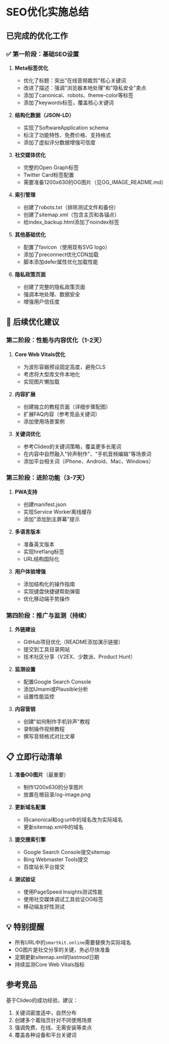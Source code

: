 # SEO优化实施总结

## 已完成的优化工作

### ✅ 第一阶段：基础SEO设置

1. **Meta标签优化**
   - 优化了标题：突出"在线音频裁剪"核心关键词
   - 改进了描述：强调"浏览器本地处理"和"隐私安全"卖点
   - 添加了canonical、robots、theme-color等标签
   - 添加了keywords标签，覆盖核心关键词

2. **结构化数据（JSON-LD）**
   - 实现了SoftwareApplication schema
   - 标注了功能特性、免费价格、支持格式
   - 添加了虚拟评分数据增强可信度

3. **社交媒体优化**
   - 完整的Open Graph标签
   - Twitter Card标签配置
   - 需要准备1200x630的OG图片（见OG_IMAGE_README.md）

4. **索引管理**
   - 创建了robots.txt（排除测试文件和备份）
   - 创建了sitemap.xml（包含主页和各锚点）
   - 给index_backup.html添加了noindex标签

5. **其他基础优化**
   - 配置了favicon（使用现有SVG logo）
   - 添加了preconnect优化CDN加载
   - 脚本添加defer属性优化加载性能

6. **隐私政策页面**
   - 创建了完整的隐私政策页面
   - 强调本地处理、数据安全
   - 增强用户信任度

## 🚀 后续优化建议

### 第二阶段：性能与内容优化（1-2天）

1. **Core Web Vitals优化**
   - 为波形容器预设固定高度，避免CLS
   - 考虑将大型库文件本地化
   - 实现图片懒加载

2. **内容扩展**
   - 创建独立的教程页面（详细步骤配图）
   - 扩展FAQ内容（参考竞品关键词）
   - 添加使用场景案例

3. **关键词优化**
   - 参考Clideo的关键词策略，覆盖更多长尾词
   - 在内容中自然融入"铃声制作"、"手机音频编辑"等场景词
   - 添加平台相关词（iPhone、Android、Mac、Windows）

### 第三阶段：进阶功能（3-7天）

1. **PWA支持**
   - 创建manifest.json
   - 实现Service Worker离线缓存
   - 添加"添加到主屏幕"提示

2. **多语言版本**
   - 准备英文版本
   - 实现hreflang标签
   - URL结构国际化

3. **用户体验增强**
   - 添加结构化的操作指南
   - 实现键盘快捷键帮助弹窗
   - 优化移动端手势操作

### 第四阶段：推广与监测（持续）

1. **外链建设**
   - GitHub项目优化（README添加演示链接）
   - 提交到工具目录网站
   - 技术社区分享（V2EX、少数派、Product Hunt）

2. **监测设置**
   - 配置Google Search Console
   - 添加Umami或Plausible分析
   - 设置性能监控

3. **内容营销**
   - 创建"如何制作手机铃声"教程
   - 录制操作视频教程
   - 撰写音频格式对比文章

## 📋 立即行动清单

1. **准备OG图片**（最重要）
   - 制作1200x630的分享图片
   - 放置在根目录/og-image.png

2. **更新域名配置**
   - 将canonical和og:url中的域名改为实际域名
   - 更新sitemap.xml中的域名

3. **提交搜索引擎**
   - Google Search Console提交sitemap
   - Bing Webmaster Tools提交
   - 百度站长平台提交

4. **测试验证**
   - 使用PageSpeed Insights测试性能
   - 使用社交媒体调试工具验证OG标签
   - 移动端友好性测试

## 💡 特别提醒

- 所有URL中的`smartkit.online`需要替换为实际域名
- OG图片是社交分享的关键，务必尽快准备
- 定期更新sitemap.xml的lastmod日期
- 持续监测Core Web Vitals指标

## 参考竞品

基于Clideo的成功经验，建议：
1. 关键词密度适中，自然分布
2. 创建多个着陆页针对不同使用场景
3. 强调免费、在线、无需安装等卖点
4. 覆盖各种设备和平台关键词
